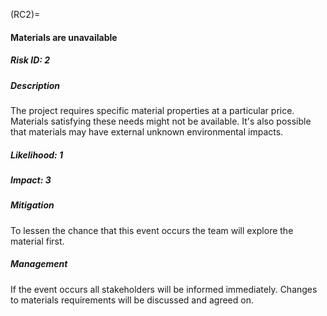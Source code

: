 (RC2)=

#### Materials are unavailable

##### Risk ID: 2

##### Description

The project requires specific material properties at a particular price.
Materials satisfying these needs might not be available. It's also possible that
materials may have external unknown environmental impacts.

##### Likelihood: 1

##### Impact: 3

##### Mitigation

To lessen the chance that this event occurs the team will explore the material
first.

##### Management

If the event occurs all stakeholders will be informed immediately. Changes to
materials requirements will be discussed and agreed on.
